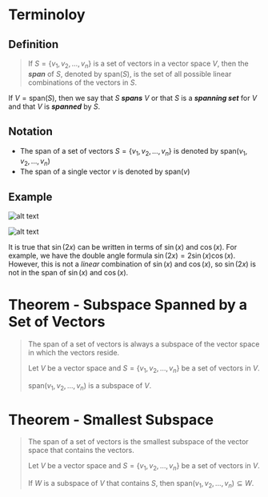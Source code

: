 

# Terminoloy

## Definition

> If $S = \{v_1, v_2, \ldots, v_n\}$ is a set of vectors in a vector space $V$, then the ***span*** of $S$, denoted by $\text{span}(S)$, is the set of all possible linear combinations of the vectors in $S$.

If $V = \text{span}(S)$, then we say that $S$ ***spans*** $V$ or that $S$ is a ***spanning set*** for $V$ and that $V$ is ***spanned*** by $S$.

## Notation

- The span of a set of vectors $S = \{v_1, v_2, \ldots, v_n\}$ is denoted by $\text{span}(v_1, v_2, \ldots, v_n)$
- The span of a single vector $v$ is denoted by $\text{span}(v)$

## Example

![alt text](pictures/span-example.png)

![alt text](pictures/span-example-2.png)


It is true that $\sin(2x)$ can be written in terms of $\sin(x)$ and $\cos(x)$. For example, we have the double angle formula $\sin(2x) = 2\sin(x)\cos(x)$. However, this is not a *linear* combination of $\sin(x)$ and $\cos(x)$, so $\sin(2x)$ is not in the span of $\sin(x)$ and $\cos(x)$.


# Theorem - Subspace Spanned by a Set of Vectors

> The span of a set of vectors is always a subspace of the vector space in which the vectors reside.
>
> Let $V$ be a vector space and $S = \{v_1, v_2, \ldots, v_n\}$ be a set of vectors in $V$. 
> 
> $\text{span}(v_1, v_2, \ldots, v_n)$ is a subspace of $V$.


# Theorem - Smallest Subspace

> The span of a set of vectors is the smallest subspace of the vector space that contains the vectors.
>
> Let $V$ be a vector space and $S = \{v_1, v_2, \ldots, v_n\}$ be a set of vectors in $V$.
>
> If $W$ is a subspace of $V$ that contains $S$, then $\text{span}(v_1, v_2, \ldots, v_n) \subseteq W$.


